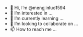 - 👋 Hi, I’m @mengjinluo1594
- 👀 I’m interested in ...
- 🌱 I’m currently learning ...
- 💞️ I’m looking to collaborate on ...
- 📫 How to reach me ...

<!---
mengjinluo1594/mengjinluo1594 is a ✨ special ✨ repository because its `README.md` (this file) appears on your GitHub profile.
You can click the Preview link to take a look at your changes.
--->
